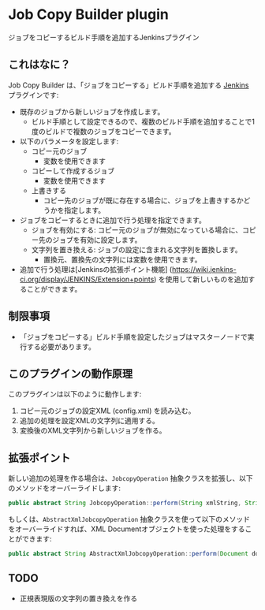 Job Copy Builder plugin
=======================

ジョブをコピーするビルド手順を追加するJenkinsプラグイン

これはなに？
------------

Job Copy Builder は、「ジョブをコピーする」ビルド手順を追加する [Jenkins](http://jenkins-ci.org/) プラグインです: 

* 既存のジョブから新しいジョブを作成します。
	* ビルド手順として設定できるので、複数のビルド手順を追加することで1度のビルドで複数のジョブをコピーできます。
* 以下のパラメータを設定します:
	* コピー元のジョブ
		* 変数を使用できます
	* コピーして作成するジョブ
		* 変数を使用できます
	* 上書きする
		* コピー先のジョブが既に存在する場合に、ジョブを上書きするかどうかを指定します。
* ジョブをコピーするときに追加で行う処理を指定できます。
	* ジョブを有効にする: コピー元のジョブが無効になっている場合に、コピー先のジョブを有効に設定します。
	* 文字列を置き換える: ジョブの設定に含まれる文字列を置換します。
		* 置換元、置換先の文字列には変数を使用できます。
* 追加で行う処理は[Jenkinsの拡張ポイント機能] (https://wiki.jenkins-ci.org/display/JENKINS/Extension+points) を使用して新しいものを追加することができます。

制限事項
--------

* 「ジョブをコピーする」ビルド手順を設定したジョブはマスターノードで実行する必要があります。

このプラグインの動作原理
------------------------

このプラグインは以下のように動作します:

1. コピー元のジョブの設定XML (config.xml) を読み込む。
2. 追加の処理を設定XMLの文字列に適用する。
3. 変換後のXML文字列から新しいジョブを作る。

拡張ポイント
------------

新しい追加の処理を作る場合は、`JobcopyOperation` 抽象クラスを拡張し、以下のメソッドをオーバーライドします:

```java
public abstract String JobcopyOperation::perform(String xmlString, String encoding, EnvVars env, PrintStream logger);
```

もしくは、`AbstractXmlJobcopyOperation` 抽象クラスを使って以下のメソッドをオーバーライドすれば、XML Documentオブジェクトを使った処理をすることができます:

```java
public abstract String AbstractXmlJobcopyOperation::perform(Document doc, EnvVars env, PrintStream logger);
```

TODO
----

* 正規表現版の文字列の置き換えを作る

